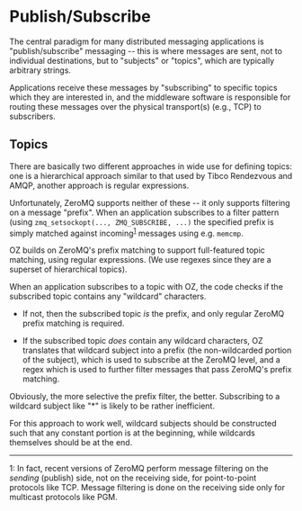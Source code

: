 # Publish/Subscribe
The central paradigm for many distributed messaging applications is "publish/subscribe" messaging -- this is where messages are sent, not to individual destinations, but to "subjects" or "topics", which are typically arbitrary strings.

Applications receive these messages by "subscribing" to specific topics which they are interested in, and the middleware software is responsible for routing these messages over the physical transport(s) (e.g., TCP) to subscribers.

## Topics

There are basically two different approaches in wide use for defining topics: one is a hierarchical approach similar to that used by Tibco Rendezvous and AMQP, another approach is regular expressions.   

Unfortunately, ZeroMQ supports neither of these -- it only supports filtering on a message "prefix".  When an application subscribes to a filter pattern (using `zmq_setsockopt(..., ZMQ_SUBSCRIBE, ...)` the specified prefix is simply matched against incoming<sup>[1](#footnote1)</sup> messages using e.g. `memcmp`.  

OZ builds on ZeroMQ's prefix matching to support full-featured topic matching, using regular expressions.  (We use regexes since they are a superset of hierarchical topics).

When an application subscribes to a topic with OZ, the code checks if the subscribed topic contains any "wildcard" characters.

- If not, then the subscribed topic *is* the prefix, and only regular ZeroMQ prefix matching is required.

- If the subscribed topic *does* contain any wildcard characters, OZ translates that wildcard subject into a prefix (the non-wildcarded portion of the subject), which is used to subscribe at the ZeroMQ level, and a regex which is used to further filter messages that pass ZeroMQ's prefix matching.

Obviously, the more selective the prefix filter, the better.  Subscribing to a wildcard subject like "*" is likely to be rather inefficient.

For this approach to work well, wildcard subjects should be constructed such that any constant portion is at the beginning, while wildcards themselves should be at the end.

<hr>

<a name="footnote1">1</a>: In fact, recent versions of ZeroMQ perform message filtering on the *sending* (publish) side, not on the receiving side, for point-to-point protocols like TCP.  Message filtering is done on the receiving side only for multicast protocols like PGM.